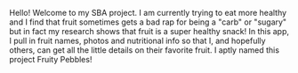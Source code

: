 Hello! Welcome to my SBA project. I am currently trying to eat more healthy and I find that fruit sometimes gets a bad rap for being a "carb" or "sugary" but in fact my research shows that fruit is a super healthy snack! In this app, I pull in fruit names, photos and nutritional info so that I, and hopefully others, can get all the little details on their favorite fruit. I aptly named this project Fruity Pebbles! 


